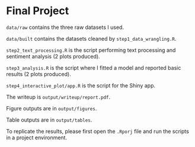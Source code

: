 # Final Project
`data/raw` contains the three raw datasets I used. 

`data/built` contains the datasets cleaned by `step1_data_wrangling.R`. 

`step2_text_processing.R` is the script performing text processing and sentiment analysis (2 plots produced). 

`step3_analysis.R` is the script where I fitted a model and reported basic results (2 plots produced). 

`step4_interactive_plot/app.R` is the script for the Shiny app. 

The writeup is `output/writeup/report.pdf`.

Figure outputs are in `output/figures`. 

Table outputs are in `output/tables`.

To replicate the results, please first open the `.Rporj` file and run the scripts in a project environment. 
